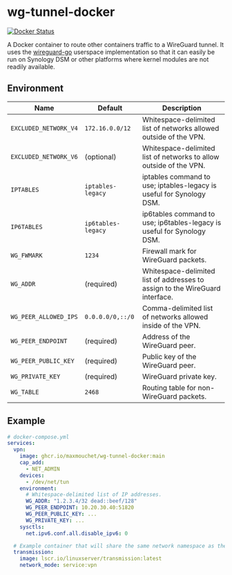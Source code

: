 # wg-tunnel-docker

[![Docker Status](https://img.shields.io/github/workflow/status/maxmouchet/wg-tunnel-docker/Docker?logo=github&label=docker)](https://github.com/maxmouchet/wg-tunnel-docker/actions/workflows/docker.yml)

A Docker container to route other containers traffic to a WireGuard tunnel.
It uses the [wireguard-go](https://github.com/WireGuard/wireguard-go) userspace implementation so that it can easily be run on Synology DSM or other platforms where kernel modules are not readily available.

## Environment

Name                  | Default            | Description
----------------------|--------------------|-------------
`EXCLUDED_NETWORK_V4` | `172.16.0.0/12`    | Whitespace-delimited list of networks allowed outside of the VPN.
`EXCLUDED_NETWORK_V6` | (optional)         | Whitespace-delimited list of networks to allow outside of the VPN.
`IPTABLES`            | `iptables-legacy`  | iptables command to use; iptables-legacy is useful for Synology DSM.
`IP6TABLES`           | `ip6tables-legacy` | ip6tables command to use; ip6tables-legacy is useful for Synology DSM.
`WG_FWMARK`           | `1234 `            | Firewall mark for WireGuard packets.
`WG_ADDR`             | (required)         | Whitespace-delimited list of addresses to assign to the WireGuard interface.
`WG_PEER_ALLOWED_IPS` | `0.0.0.0/0,::/0`   | Comma-delimited list of networks allowed inside of the VPN.
`WG_PEER_ENDPOINT`    | (required)         | Address of the WireGuard peer.
`WG_PEER_PUBLIC_KEY`  | (required)         | Public key of the WireGuard peer.
`WG_PRIVATE_KEY`      | (required)         | WireGuard private key.
`WG_TABLE`            | `2468`             | Routing table for non-WireGuard packets.

## Example

```yml
# docker-compose.yml
services:
  vpn:
    image: ghcr.io/maxmouchet/wg-tunnel-docker:main
    cap_add:
      - NET_ADMIN
    devices:
      - /dev/net/tun
    environment:
      # Whitespace-delimited list of IP addresses.
      WG_ADDR: "1.2.3.4/32 dead::beef/128"
      WG_PEER_ENDPOINT: 10.20.30.40:51820
      WG_PEER_PUBLIC_KEY: ...
      WG_PRIVATE_KEY: ...
    sysctls:
      net.ipv6.conf.all.disable_ipv6: 0

  # Example container that will share the same network namespace as the VPN container.
  transmission:
    image: lscr.io/linuxserver/transmission:latest
    network_mode: service:vpn
```
